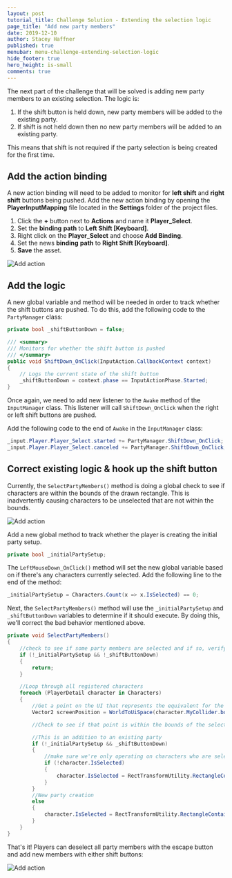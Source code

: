 ```yaml
---
layout: post
tutorial_title: Challenge Solution - Extending the selection logic
page_title: "Add new party members"
date: 2019-12-10
author: Stacey Haffner
published: true
menubar: menu-challenge-extending-selection-logic
hide_footer: true
hero_height: is-small
comments: true
---
```

The next part of the challenge that will be solved is adding new party members to an existing selection. The logic is:

1. If the shift button is held down, new party members will be added to the existing party. 
2. If shift is not held down then no new party members will be added to an existing party.

This means that shift is not required if the party selection is being created for the first time.

## Add the action binding
A new action binding will need to be added to monitor for **left shift** and **right shift** buttons being pushed. Add the new action binding by opening the **PlayerInputMapping** file located in the **Settings** folder of the project files.

1. Click the **+** button next to **Actions** and name it **Player_Select**. 
2. Set the **binding** **path** to **Left Shift [Keyboard]**.
3. Right click on the **Player_Select** and choose **Add Binding**.
2. Set the news **binding** **path** to **Right Shift [Keyboard]**.
4. **Save** the asset.

![Add action]({{page.dir}}/images/pt-2-2.jpg)

## Add the logic
A new global variable and method will be needed in order to track whether the shift buttons are pushed. To do this, add the following code to the `PartyManager` class:

```csharp
private bool _shiftButtonDown = false;

/// <summary>
/// Monitors for whether the shift button is pushed
/// </summary>
public void ShiftDown_OnClick(InputAction.CallbackContext context)
{
    // Logs the current state of the shift button
    _shiftButtonDown = context.phase == InputActionPhase.Started;
}
```

Once again, we need to add new listener to the `Awake` method of the `InputManager` class. This listener will call `ShiftDown_OnClick` when the right or left shift buttons are pushed. 

Add the following code to the end of `Awake` in the `InputManager` class:

```csharp
_input.Player.Player_Select.started += PartyManager.ShiftDown_OnClick;
_input.Player.Player_Select.canceled += PartyManager.ShiftDown_OnClick;
```

## Correct existing logic & hook up the shift button
Currently, the `SelectPartyMembers()` method is doing a global check to see if characters are within the bounds of the drawn rectangle. This is inadvertently causing characters to be unselected that are not within the bounds. 

![Add action]({{page.dir}}/images/pt-2-1.gif)

Add a new global method to track whether the player is creating the initial party setup. 

```csharp
private bool _initialPartySetup;
```

The `LeftMouseDown_OnClick()` method will set the new global variable based on if there's any characters currently selected. Add the following line to the end of the method:

```csharp
_initialPartySetup = Characters.Count(x => x.IsSelected) == 0;

```

Next, the `SelectPartyMembers()` method will use the `_initialPartySetup` and `_shiftButtonDown` variables to determine if it should execute. By doing this, we'll correct the bad behavior mentioned above.

```csharp
private void SelectPartyMembers()
{
    //check to see if some party members are selected and if so, verify that the shift button is down
    if (!_initialPartySetup && !_shiftButtonDown)
    {
        return;
    }

    //Loop through all registered characters
    foreach (PlayerDetail character in Characters)
    {
        //Get a point on the UI that represents the equivalent for the collider's center point
        Vector2 screenPosition = WorldToUiSpace(character.MyCollider.bounds.center);

        //Check to see if that point is within the bounds of the selection panel

        //This is an addition to an existing party
        if (!_initialPartySetup && _shiftButtonDown)
        {
            //make sure we're only operating on characters who are selected. Without this our existing party members would be deselected
            if (!character.IsSelected)
            {
                character.IsSelected = RectTransformUtility.RectangleContainsScreenPoint(_selectedPanel, screenPosition);
            }
        }
        //New party creation
        else
        {
            character.IsSelected = RectTransformUtility.RectangleContainsScreenPoint(_selectedPanel, screenPosition);
        }
    }
}
```

That's it! Players can deselect all party members with the escape button and add new members with either shift buttons:

![Add action]({{page.dir}}/images/final.gif)
